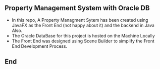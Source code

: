 ## Property Management System with Oracle DB

- In this repo, A Property Managment Sytem has been created using JavaFX as the Front End (not happy about it) and the backend in Java Also.
- The Oracle DataBase for this project is hosted on the Machine Locally
- The Front End was designed using Scene Builder to simplify the Front End Development Process.

## End
